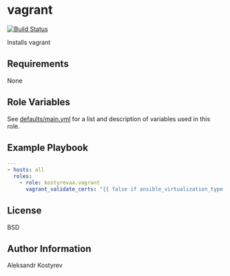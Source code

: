 # vagrant

[![Build Status](https://travis-ci.org/kostyrevaa/ansible-role-vagrant.svg?branch=master)](https://travis-ci.org/kostyrevaa/ansible-role-vagrant)

Installs vagrant

Requirements
------------

None

Role Variables
--------------

See [defaults/main.yml](defaults/main.yml) for a list and description of
variables used in this role.

Example Playbook
----------------

```yaml
---
- hosts: all
  roles:
    - role: kostyrevaa.vagrant
      vagrant_validate_certs: "{{ false if ansible_virtualization_type == 'docker' else true }}"


```

License
-------

BSD

Author Information
------------------

Aleksandr Kostyrev
